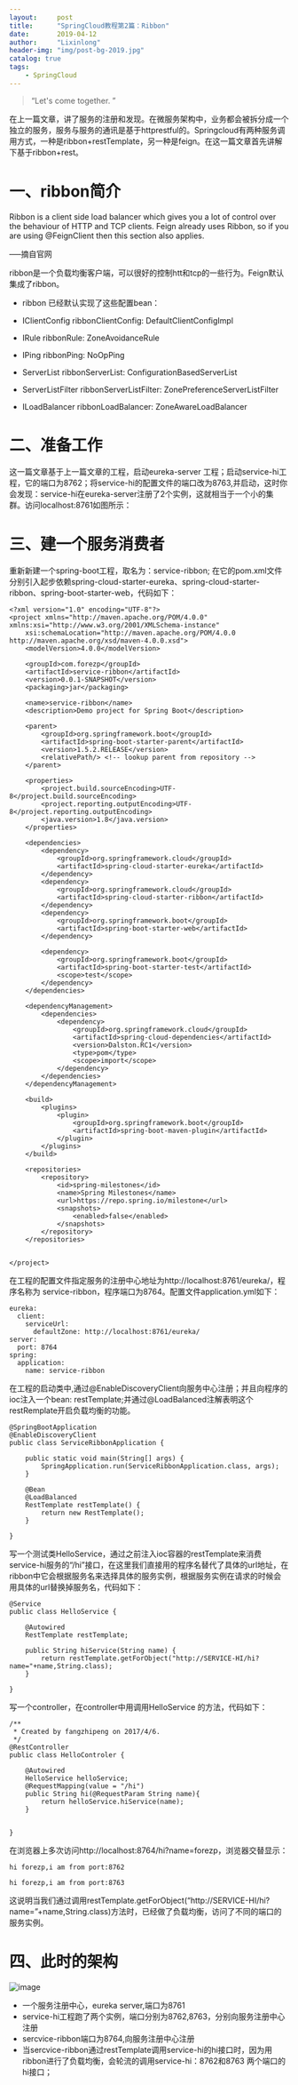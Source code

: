 ```yaml
---
layout:     post
title:      "SpringCloud教程第2篇：Ribbon"
date:       2019-04-12
author:     "Lixinlong"
header-img: "img/post-bg-2019.jpg"
catalog: true
tags:
    - SpringCloud
---
```


> “Let's come together. ”

在上一篇文章，讲了服务的注册和发现。在微服务架构中，业务都会被拆分成一个独立的服务，服务与服务的通讯是基于httprestful的。Springcloud有两种服务调用方式，一种是ribbon+restTemplate，另一种是feign。在这一篇文章首先讲解下基于ribbon+rest。

# 一、ribbon简介
Ribbon is a client side load balancer which gives you a lot of control over the behaviour of HTTP and TCP clients. Feign already uses Ribbon, so if you are using @FeignClient then this section also applies.

—–摘自官网

ribbon是一个负载均衡客户端，可以很好的控制htt和tcp的一些行为。Feign默认集成了ribbon。

+ ribbon 已经默认实现了这些配置bean：

+ IClientConfig ribbonClientConfig: DefaultClientConfigImpl

+ IRule ribbonRule: ZoneAvoidanceRule

+ IPing ribbonPing: NoOpPing

+ ServerList ribbonServerList: ConfigurationBasedServerList

+ ServerListFilter ribbonServerListFilter: ZonePreferenceServerListFilter

+ ILoadBalancer ribbonLoadBalancer: ZoneAwareLoadBalancer

# 二、准备工作
这一篇文章基于上一篇文章的工程，启动eureka-server 工程；启动service-hi工程，它的端口为8762；将service-hi的配置文件的端口改为8763,并启动，这时你会发现：service-hi在eureka-server注册了2个实例，这就相当于一个小的集群。访问localhost:8761如图所示：



# 三、建一个服务消费者
重新新建一个spring-boot工程，取名为：service-ribbon; 在它的pom.xml文件分别引入起步依赖spring-cloud-starter-eureka、spring-cloud-starter-ribbon、spring-boot-starter-web，代码如下：
```
<?xml version="1.0" encoding="UTF-8"?>
<project xmlns="http://maven.apache.org/POM/4.0.0" xmlns:xsi="http://www.w3.org/2001/XMLSchema-instance"
	xsi:schemaLocation="http://maven.apache.org/POM/4.0.0 http://maven.apache.org/xsd/maven-4.0.0.xsd">
	<modelVersion>4.0.0</modelVersion>

	<groupId>com.forezp</groupId>
	<artifactId>service-ribbon</artifactId>
	<version>0.0.1-SNAPSHOT</version>
	<packaging>jar</packaging>

	<name>service-ribbon</name>
	<description>Demo project for Spring Boot</description>

	<parent>
		<groupId>org.springframework.boot</groupId>
		<artifactId>spring-boot-starter-parent</artifactId>
		<version>1.5.2.RELEASE</version>
		<relativePath/> <!-- lookup parent from repository -->
	</parent>

	<properties>
		<project.build.sourceEncoding>UTF-8</project.build.sourceEncoding>
		<project.reporting.outputEncoding>UTF-8</project.reporting.outputEncoding>
		<java.version>1.8</java.version>
	</properties>

	<dependencies>
		<dependency>
			<groupId>org.springframework.cloud</groupId>
			<artifactId>spring-cloud-starter-eureka</artifactId>
		</dependency>
		<dependency>
			<groupId>org.springframework.cloud</groupId>
			<artifactId>spring-cloud-starter-ribbon</artifactId>
		</dependency>
		<dependency>
			<groupId>org.springframework.boot</groupId>
			<artifactId>spring-boot-starter-web</artifactId>
		</dependency>

		<dependency>
			<groupId>org.springframework.boot</groupId>
			<artifactId>spring-boot-starter-test</artifactId>
			<scope>test</scope>
		</dependency>
	</dependencies>

	<dependencyManagement>
		<dependencies>
			<dependency>
				<groupId>org.springframework.cloud</groupId>
				<artifactId>spring-cloud-dependencies</artifactId>
				<version>Dalston.RC1</version>
				<type>pom</type>
				<scope>import</scope>
			</dependency>
		</dependencies>
	</dependencyManagement>

	<build>
		<plugins>
			<plugin>
				<groupId>org.springframework.boot</groupId>
				<artifactId>spring-boot-maven-plugin</artifactId>
			</plugin>
		</plugins>
	</build>

	<repositories>
		<repository>
			<id>spring-milestones</id>
			<name>Spring Milestones</name>
			<url>https://repo.spring.io/milestone</url>
			<snapshots>
				<enabled>false</enabled>
			</snapshots>
		</repository>
	</repositories>


</project>
```

在工程的配置文件指定服务的注册中心地址为http://localhost:8761/eureka/，程序名称为 service-ribbon，程序端口为8764。配置文件application.yml如下：
```
eureka:
  client:
    serviceUrl:
      defaultZone: http://localhost:8761/eureka/
server:
  port: 8764
spring:
  application:
    name: service-ribbon
```
在工程的启动类中,通过@EnableDiscoveryClient向服务中心注册；并且向程序的ioc注入一个bean: restTemplate;并通过@LoadBalanced注解表明这个restRemplate开启负载均衡的功能。
```
@SpringBootApplication
@EnableDiscoveryClient
public class ServiceRibbonApplication {

	public static void main(String[] args) {
		SpringApplication.run(ServiceRibbonApplication.class, args);
	}

	@Bean
	@LoadBalanced
	RestTemplate restTemplate() {
		return new RestTemplate();
	}

}
```
写一个测试类HelloService，通过之前注入ioc容器的restTemplate来消费service-hi服务的“/hi”接口，在这里我们直接用的程序名替代了具体的url地址，在ribbon中它会根据服务名来选择具体的服务实例，根据服务实例在请求的时候会用具体的url替换掉服务名，代码如下：
```
@Service
public class HelloService {

    @Autowired
    RestTemplate restTemplate;

    public String hiService(String name) {
        return restTemplate.getForObject("http://SERVICE-HI/hi?name="+name,String.class);
    }

}
```
写一个controller，在controller中用调用HelloService 的方法，代码如下：

```
/**
 * Created by fangzhipeng on 2017/4/6.
 */
@RestController
public class HelloControler {

    @Autowired
    HelloService helloService;
    @RequestMapping(value = "/hi")
    public String hi(@RequestParam String name){
        return helloService.hiService(name);
    }


}
```
在浏览器上多次访问http://localhost:8764/hi?name=forezp，浏览器交替显示：
```
hi forezp,i am from port:8762

hi forezp,i am from port:8763
```
这说明当我们通过调用restTemplate.getForObject(“http://SERVICE-HI/hi?name=”+name,String.class)方法时，已经做了负载均衡，访问了不同的端口的服务实例。

# 四、此时的架构
![image](https://upload-images.jianshu.io/upload_images/2279594-9f10b702188a129d.png)

+ 一个服务注册中心，eureka server,端口为8761
+ service-hi工程跑了两个实例，端口分别为8762,8763，分别向服务注册中心注册
+ sercvice-ribbon端口为8764,向服务注册中心注册
+ 当sercvice-ribbon通过restTemplate调用service-hi的hi接口时，因为用ribbon进行了负载均衡，会轮流的调用service-hi：8762和8763 两个端口的hi接口；
